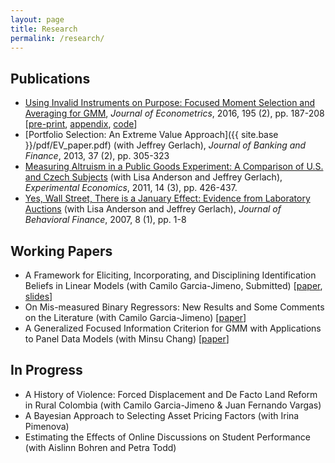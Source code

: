 ```yaml
---
layout: page
title: Research
permalink: /research/
---
```

## Publications

- [Using Invalid Instruments on Purpose: Focused Moment Selection and Averaging for GMM](http://authors.elsevier.com/a/1Tlbb15DjhrYdE), *Journal of Econometrics*, 2016, 195 (2), pp. 187-208 [[pre-print](http://ditraglia.com/pdf/FMSC.pdf), [appendix](http://ditraglia.com/pdf/FMSC_appendix.pdf), [code](https://github.com/fditraglia/fmsc)]
- [Portfolio Selection: An Extreme Value Approach]({{ site.base }}/pdf/EV_paper.pdf) (with Jeffrey Gerlach), *Journal of Banking and Finance*, 2013, 37 (2), pp. 305-323
- [Measuring Altruism in a Public Goods Experiment: A Comparison of U.S. and Czech Subjects](http://link.springer.com/article/10.1007%2Fs10683-011-9274-8) (with Lisa Anderson and Jeffrey Gerlach), *Experimental Economics*, 2011, 14 (3), pp. 426-437.
- [Yes, Wall Street, There is a January Effect: Evidence from Laboratory Auctions](http://www.tandfonline.com/doi/abs/10.1080/15427560709337012) (with Lisa Anderson and Jeffrey Gerlach), *Journal of Behavioral Finance*, 2007, 8 (1), pp. 1-8

## Working Papers

- A Framework for Eliciting, Incorporating, and Disciplining Identification Beliefs in Linear Models (with Camilo Garcia-Jimeno, Submitted) [[paper](http://ditraglia.com/pdf/DiTraglia_Garcia-Jimeno_2016.pdf), [slides](http://ditraglia.com/pdf/sick_instruments_slides.pdf)]
- On Mis-measured Binary Regressors: New Results and Some Comments on the Literature (with Camilo Garcia-Jimeno) [[paper](http://ditraglia.com//pdf/DiTraglia_Garcia-Jimeno_2015b.pdf)] 
- A Generalized Focused Information Criterion for GMM with Applications to Panel Data Models (with Minsu Chang) [[paper](http://ditraglia.com/pdf/GFIC_paper.pdf)]

## In Progress
- A History of Violence: Forced Displacement and De Facto Land Reform in Rural Colombia (with Camilo Garcia-Jimeno & Juan Fernando Vargas)
- A Bayesian Approach to Selecting Asset Pricing Factors (with Irina Pimenova)
- Estimating the Effects of Online Discussions on Student Performance (with Aislinn Bohren and Petra Todd)
